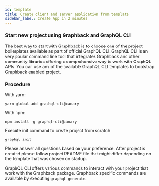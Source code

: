 ```yaml
---
id: template
title: Create client and server application from template
sidebar_label: Create App in 2 minutes
---
```


### Start new project using Graphback and GraphQL CLI

The best way to start with Graphback is to choose one of the project boilerplates 
available as part of official GraphQL CLI. 
GraphQL CLI is an very poular command line tool that integrates Graphback and 
other community libraries offering a comprehensive way to work with GraphQL APIs.
You can use any of the available GraphQL CLI templates to bootstrap Graphback enabled project. 

### Procedure

With yarn:
```
yarn global add graphql-cli@canary
```

With npm:
```
npm install -g graphql-cli@canary
```

Execute init command to create project from scratch

```
graphql init
```

Please answer all questions based on your preference.
After project is created please follow project README file that might differ depending on
the template that was chosen on startup.

GraphQL CLI offers various commands to interact with your project that work with the Graphback package.
Graphback specific commands are available by executing `graphql generate`.
 
